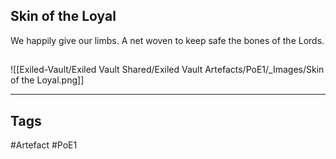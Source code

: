## Skin of the Loyal
We happily give our limbs.
A net woven to keep safe the bones of the Lords.
##
![[Exiled-Vault/Exiled Vault Shared/Exiled Vault Artefacts/PoE1/_Images/Skin of the Loyal.png]]

---
## Tags
#Artefact
#PoE1